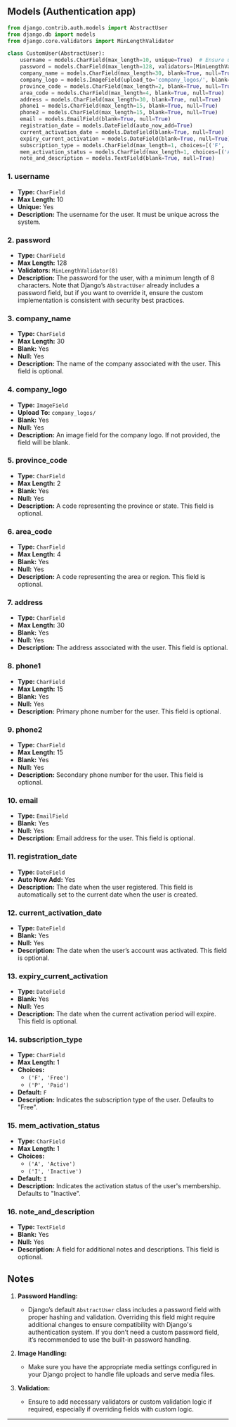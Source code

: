 ## Models (Authentication app)

```python
from django.contrib.auth.models import AbstractUser
from django.db import models
from django.core.validators import MinLengthValidator

class CustomUser(AbstractUser):
    username = models.CharField(max_length=10, unique=True)  # Ensure username is unique
    password = models.CharField(max_length=128, validators=[MinLengthValidator(8)])  # Corrected password field
    company_name = models.CharField(max_length=30, blank=True, null=True)
    company_logo = models.ImageField(upload_to='company_logos/', blank=True, null=True)
    province_code = models.CharField(max_length=2, blank=True, null=True)
    area_code = models.CharField(max_length=4, blank=True, null=True)
    address = models.CharField(max_length=30, blank=True, null=True)
    phone1 = models.CharField(max_length=15, blank=True, null=True)
    phone2 = models.CharField(max_length=15, blank=True, null=True)
    email = models.EmailField(blank=True, null=True)
    registration_date = models.DateField(auto_now_add=True)
    current_activation_date = models.DateField(blank=True, null=True)
    expiry_current_activation = models.DateField(blank=True, null=True)
    subscription_type = models.CharField(max_length=1, choices=[('F', 'Free'), ('P', 'Paid')], default='F')
    mem_activation_status = models.CharField(max_length=1, choices=[('A', 'Active'), ('I', 'Inactive')], default='I')
    note_and_description = models.TextField(blank=True, null=True)
```

### 1. **username**

- **Type:** `CharField`
- **Max Length:** 10
- **Unique:** Yes
- **Description:** The username for the user. It must be unique across the system.

### 2. **password**

- **Type:** `CharField`
- **Max Length:** 128
- **Validators:** `MinLengthValidator(8)`
- **Description:** The password for the user, with a minimum length of 8 characters. Note that Django’s `AbstractUser` already includes a password field, but if you want to override it, ensure the custom implementation is consistent with security best practices.

### 3. **company_name**

- **Type:** `CharField`
- **Max Length:** 30
- **Blank:** Yes
- **Null:** Yes
- **Description:** The name of the company associated with the user. This field is optional.

### 4. **company_logo**

- **Type:** `ImageField`
- **Upload To:** `company_logos/`
- **Blank:** Yes
- **Null:** Yes
- **Description:** An image field for the company logo. If not provided, the field will be blank.

### 5. **province_code**

- **Type:** `CharField`
- **Max Length:** 2
- **Blank:** Yes
- **Null:** Yes
- **Description:** A code representing the province or state. This field is optional.

### 6. **area_code**

- **Type:** `CharField`
- **Max Length:** 4
- **Blank:** Yes
- **Null:** Yes
- **Description:** A code representing the area or region. This field is optional.

### 7. **address**

- **Type:** `CharField`
- **Max Length:** 30
- **Blank:** Yes
- **Null:** Yes
- **Description:** The address associated with the user. This field is optional.

### 8. **phone1**

- **Type:** `CharField`
- **Max Length:** 15
- **Blank:** Yes
- **Null:** Yes
- **Description:** Primary phone number for the user. This field is optional.

### 9. **phone2**

- **Type:** `CharField`
- **Max Length:** 15
- **Blank:** Yes
- **Null:** Yes
- **Description:** Secondary phone number for the user. This field is optional.

### 10. **email**

- **Type:** `EmailField`
- **Blank:** Yes
- **Null:** Yes
- **Description:** Email address for the user. This field is optional.

### 11. **registration_date**

- **Type:** `DateField`
- **Auto Now Add:** Yes
- **Description:** The date when the user registered. This field is automatically set to the current date when the user is created.

### 12. **current_activation_date**

- **Type:** `DateField`
- **Blank:** Yes
- **Null:** Yes
- **Description:** The date when the user’s account was activated. This field is optional.

### 13. **expiry_current_activation**

- **Type:** `DateField`
- **Blank:** Yes
- **Null:** Yes
- **Description:** The date when the current activation period will expire. This field is optional.

### 14. **subscription_type**

- **Type:** `CharField`
- **Max Length:** 1
- **Choices:**
  - `('F', 'Free')`
  - `('P', 'Paid')`
- **Default:** `F`
- **Description:** Indicates the subscription type of the user. Defaults to "Free".

### 15. **mem_activation_status**

- **Type:** `CharField`
- **Max Length:** 1
- **Choices:**
  - `('A', 'Active')`
  - `('I', 'Inactive')`
- **Default:** `I`
- **Description:** Indicates the activation status of the user's membership. Defaults to "Inactive".

### 16. **note_and_description**

- **Type:** `TextField`
- **Blank:** Yes
- **Null:** Yes
- **Description:** A field for additional notes and descriptions. This field is optional.

## Notes

1. **Password Handling:**

   - Django’s default `AbstractUser` class includes a password field with proper hashing and validation. Overriding this field might require additional changes to ensure compatibility with Django's authentication system. If you don’t need a custom password field, it’s recommended to use the built-in password handling.

2. **Image Handling:**

   - Make sure you have the appropriate media settings configured in your Django project to handle file uploads and serve media files.

3. **Validation:**
   - Ensure to add necessary validators or custom validation logic if required, especially if overriding fields with custom logic.

---
